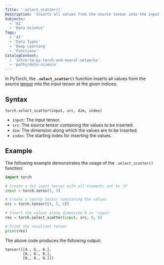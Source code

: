 ```yaml
---
Title: '.select_scatter()'
Description: 'Inserts all values from the source tensor into the input tensor at the given indices.'
Subjects:
  - 'AI'
  - 'Data Science'
Tags:
  - 'AI'
  - 'Data Types'
  - 'Deep Learning'
  - 'Functions'
CatalogContent:
  - 'intro-to-py-torch-and-neural-networks'
  - 'paths/data-science'
---
```


In PyTorch, the **`.select_scatter()`** function inserts all values from the source [tensor](https://www.codecademy.com/resources/docs/pytorch/tensors) into the input tensor at the given indices.

## Syntax

```pseudo
torch.select_scatter(input, src, dim, index)
```

- `input`: The input tensor.
- `src`: The source tensor containing the values to be inserted.
- `dim`: The dimension along which the values are to be inserted.
- `index`: The starting index for inserting the values.

## Example

The following example demonstrates the usage of the `.select_scatter()` function:

```py
import torch

# Create a 3x3 input tensor with all elements set to '0'
input = torch.zeros(3, 3)

# Create a source tensor containing the values
src = torch.tensor([4, 5, 6])

# Insert the values along dimension 0 in 'input'
res = torch.select_scatter(input, src, 0, 0)

# Print the resultant tensor
print(res)
```

The above code produces the following output:

```shell
tensor([[4., 5., 6.],
        [0., 0., 0.],
        [0., 0., 0.]])
```
